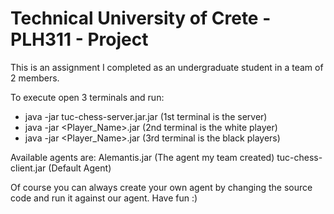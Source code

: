 # Technical University of Crete - PLH311 - Project
This is an assignment I completed as an undergraduate student in a team of 2 members.

To execute open 3 terminals and run:
- java -jar tuc-chess-server.jar.jar (1st terminal is the server)
- java -jar <Player_Name>.jar        (2nd terminal is the white player)
- java -jar <Player_Name>.jar        (3rd terminal is the black players)
	
Available agents are:
	Alemantis.jar        (The agent my team created)
	tuc-chess-client.jar (Default Agent)
	
Of course you can always create your own agent by changing the source code and run it against our agent.
Have fun :)
